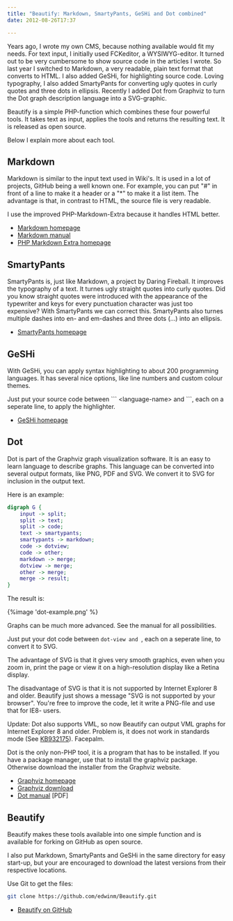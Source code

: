 ```yaml
---
title: "Beautify: Markdown, SmartyPants, GeSHi and Dot combined"
date: 2012-08-26T17:37

---
```


Years ago, I wrote my own CMS, because nothing available would fit my needs. For text input, I initially used FCKeditor, a WYSIWYG-editor. It turned out to be very cumbersome to show source code in the articles I wrote. So last year I switched to Markdown, a very readable, plain text format that converts to HTML. I also added GeSHi, for highlighting source code. Loving typography, I also added SmartyPants for converting ugly quotes in curly quotes and three dots in ellipsis. Recently I added Dot from Graphviz to turn the Dot graph description language into a SVG-graphic.

Beautify is a simple PHP-function which combines these four powerful tools. It takes text as input, applies the tools and returns the resulting text. It is released as open source.

Below I explain more about each tool.

## Markdown

Markdown is similar to the input text used in Wiki's. It is used in a lot of projects, GitHub being a well known one. For example, you can put "#" in front of a line to make it a header or a "*" to make it a list item. The advantage is that, in contrast to HTML, the source file is very readable.

I use the improved PHP-Markdown-Extra because it handles HTML better.

* [Markdown homepage](http://daringfireball.net/projects/markdown/)
* [Markdown manual](http://daringfireball.net/projects/markdown/syntax)
* [PHP Markdown Extra homepage](http://michelf.ca/projects/php-markdown/extra/)

## SmartyPants

SmartyPants is, just like Markdown, a project by Daring Fireball. It improves the typography of a text.
It turnes ugly straight quotes into curly quotes. Did you know straight quotes were introduced with the appearance of the typewriter and keys for every punctuation character was just too expensive? With SmartyPants we can correct this. SmartyPants also turnes multiple dashes into en- and em-dashes and three dots (...) into an ellipsis.

* [SmartyPants homepage](http://daringfireball.net/projects/smartypants/)

## GeSHi

With GeSHi, you can apply syntax highlighting to about 200 programming languages. It has several nice options, like line numbers and custom colour themes.

Just put your source code between \`\`\` <language-name\> and \`\`\`, each on a seperate line, to apply the highlighter.

* [GeSHi homepage](http://qbnz.com/highlighter/)

## Dot

Dot is part of the Graphviz graph visualization software. It is an easy to learn language to describe graphs. This language can be converted into several output formats, like PNG, PDF and SVG. We convert it to SVG for inclusion in the output text.

Here is an example:

```dot
digraph G {
    input -> split;
    split -> text;
    split -> code;
    text -> smartypants;
    smartypants -> markdown;
    code -> dotview;
    code -> other;
    markdown -> merge;
    dotview -> merge;
    other -> merge;
    merge -> result;
}
```

The result is:

{%image 'dot-example.png' %}

Graphs can be much more advanced. See the manual for all possibilities.

Just put your dot code between ```dot-view and ```, each on a seperate line, to convert it to SVG.

The advantage of SVG is that it gives very smooth graphics, even when you zoom in, print the page or view it on a high-resolution display like a Retina display.

The disadvantage of SVG is that it is not supported by Internet Explorer 8 and older. Beautify just shows a message "SVG is not supported by your browser". You're free to improve the code, let it write a PNG-file and use that for IE8- users.

Update: Dot also supports VML, so now Beautify can output VML graphs for Internet Explorer 8 and older. Problem is, it does not work in standards mode (See [KB932175](http://support.microsoft.com/kb/932175)). Facepalm.

Dot is the only non-PHP tool, it is a program that has to be installed. If you have a package manager, use that to install the graphviz package. Otherwise download the installer from the Graphviz website.

* [Graphviz homepage](http://www.graphviz.org/)
* [Graphviz download](http://www.graphviz.org/Download..php)
* [Dot manual](http://www.graphviz.org/pdf/dotguide.pdf) [PDF]

## Beautify

Beautify makes these tools available into one simple function and is available for forking on GitHub as open source.

I also put Markdown, SmartyPants and GeSHi in the same directory for easy start-up, but your are encouraged to download the latest versions from their respective locations.

Use Git to get the files:

```bash
git clone https://github.com/edwinm/Beautify.git
```

* [Beautify on GitHub](https://github.com/edwinm/Beautify)


